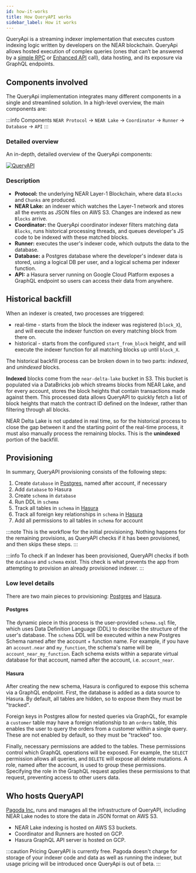 ```yaml
---
id: how-it-works
title: How QueryAPI works
sidebar_label: How it works
---
```


QueryApi is a streaming indexer implementation that executes custom indexing logic written by developers on the NEAR blockchain.
QueryApi allows hosted execution of complex queries (ones that can’t be answered by a [simple RPC](../../5.api/rpc/introduction.md) or [Enhanced API](https://docs.pagoda.co/api) call), data hosting, and its exposure via GraphQL endpoints.

## Components involved

The QueryApi implementation integrates many different components in a single and streamlined solution.
In a high-level overview, the main components are:

:::info Components
`NEAR Protocol` -> `NEAR Lake` -> `Coordinator` -> `Runner` -> `Database` -> `API`
:::

### Detailed overview

An in-depth, detailed overview of the QueryApi components:

[![QueryAPI](/docs/qapi-components.png)](/docs/qapi-components.png)

### Description

- **Protocol:** the underlying NEAR Layer-1 Blockchain, where data `Blocks` and `Chunks` are produced.
- **NEAR Lake:** an indexer which watches the Layer-1 network and stores all the events as JSON files on AWS S3. Changes are indexed as new `Blocks` arrive.
- **Coordinator:** the QueryApi coordinator indexer filters matching data `Blocks`, runs historical processing threads, and queues developer's JS code to be indexed with these matched blocks.
- **Runner:** executes the user's indexer code, which outputs the data to the database.
- **Database:** a Postgres database where the developer's indexer data is stored, using a logical DB per user, and a logical schema per indexer function.
- **API:** a Hasura server running on Google Cloud Platform exposes a GraphQL endpoint so users can access their data from anywhere.

## Historical backfill

When an indexer is created, two processes are triggered:

- real-time - starts from the block the indexer was registered (`block_X`), and will execute the indexer function on every matching block from there on.
- historical - starts from the configured `start_from_block` height, and will execute the indexer function for all matching blocks up until `block_X`.

The historical backfill process can be broken down in to two parts: _indexed_, and _unindexed_ blocks.

**Indexed** blocks come from the `near-delta-lake` bucket in S3. This bucket is populated via a DataBricks job which streams blocks from NEAR Lake, and for every account, stores the block heights that contain transactions made against them. This processed data allows QueryAPI to quickly fetch a list of block heights that match the contract ID defined on the Indexer, rather than filtering through all blocks.

NEAR Delta Lake is not updated in real time, so for the historical process to close the gap between it and the starting point of the real-time process, it must also manually process the remaining blocks. This is the **unindexed** portion of the backfill.

## Provisioning

In summary, QueryAPI provisioning consists of the following steps:

1. Create `database` in [Postgres](#postgres), named after account, if necessary
2. Add `database` to Hasura
3. Create `schema` in `database`
4. Run DDL in `schema`
5. Track all tables in `schema` in [Hasura](#hasura)
6. Track all foreign key relationships in `schema` in [Hasura](#hasura)
7. Add all permissions to all tables in `schema` for account

:::note
This is the workflow for the initial provisioning. Nothing happens for the remaining provisions, as QueryAPI checks if it has been provisioned, and then skips these steps.
:::

:::info
To check if an Indexer has been provisioned, QueryAPI checks if both the `database` and `schema` exist. This check is what prevents the app from attempting to provision an already provisioned indexer.
:::

### Low level details

There are two main pieces to provisioning: [Postgres](#postgres) and [Hasura](#hasura).

#### Postgres

The dynamic piece in this process is the user-provided `schema.sql` file, which uses Data Definition Language (DDL) to describe the structure of the user's database. The `schema` DDL will be executed within a new Postgres Schema named after the account + function name. For example, if you have an `account.near` and `my_function`, the schema's name will be `account_near_my_function`. Each schema exists within a separate virtual database for that account, named after the account, i.e. `account_near`.

#### Hasura

After creating the new schema, Hasura is configured to expose this schema via a GraphQL endpoint. First, the database is added as a data source to Hasura. By default, all tables are hidden, so to expose them they must be "tracked".

Foreign keys in Postgres allow for nested queries via GraphQL, for example a `customer` table may have a foreign relationship to an `orders` table, this enables the user to query the orders from a customer within a single query. These are not enabled by default, so they must be "tracked" too.

Finally, necessary permissions are added to the tables. These permissions control which GraphQL operations will be exposed. For example, the `SELECT` permission allows all queries, and `DELETE` will expose all delete mutations. A role, named after the account, is used to group these permissions. Specifying the role in the GraphQL request applies these permissions to that request, preventing access to other users data.

## Who hosts QueryAPI

[Pagoda Inc.](https://pagoda.co) runs and manages all the infrastructure of QueryAPI, including NEAR Lake nodes to store the data in JSON format on AWS S3.

- NEAR Lake indexing is hosted on AWS S3 buckets.
- Coordinator and Runners are hosted on GCP.
- Hasura GraphQL API server is hosted on GCP.

:::caution Pricing
QueryAPI is currently free. Pagoda doesn't charge for storage of your indexer code and data as well as running the indexer, but usage pricing will be introduced once QueryApi is out of beta.
:::
